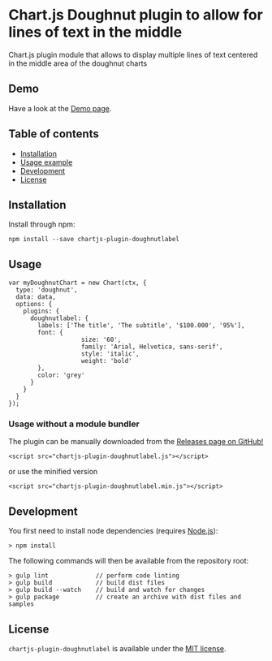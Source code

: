 # Chart.js Doughnut plugin to allow for lines of text in the middle

Chart.js plugin module that allows to display multiple lines of text centered in the middle area of the doughnut charts 

## Demo
Have a look at the [Demo page](https://ciprianciurea.github.io/chartjs-plugin-doughnutlabel/samples/index.html).

## Table of contents

- [Installation](#installation)
- [Usage example](#usage)
- [Development](#development)
- [License](#license)

## Installation

Install through npm:
```
npm install --save chartjs-plugin-doughnutlabel
```

## Usage 

```
var myDoughnutChart = new Chart(ctx, {
  type: 'doughnut',
  data: data,
  options: {
    plugins: {
      doughnutlabel: {
        labels: ['The title', 'The subtitle', '$100.000', '95%'],
        font: {
					size: '60',
					family: 'Arial, Helvetica, sans-serif',
					style: 'italic',
					weight: 'bold'
        },
        color: 'grey'						
      }
    }		
  }
});
```

### Usage without a module bundler
The plugin can be manually downloaded from the 
[Releases page on GitHub!](https://github.com/ciprianciurea/chartjs-plugin-doughnutlabel/releases)
```
<script src="chartjs-plugin-doughnutlabel.js"></script>
```
or use the minified version
```
<script src="chartjs-plugin-doughnutlabel.min.js"></script>
```

## Development

You first need to install node dependencies (requires [Node.js](https://nodejs.org/)):

    > npm install

The following commands will then be available from the repository root:

    > gulp lint             // perform code linting
    > gulp build            // build dist files
    > gulp build --watch    // build and watch for changes
    > gulp package          // create an archive with dist files and samples

## License

`chartjs-plugin-doughnutlabel` is available under the [MIT license](LICENSE.md).
